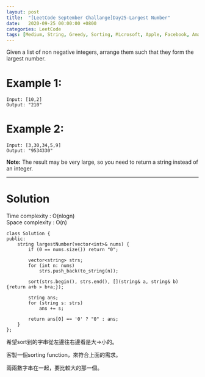```yaml
---
layout: post
title:  "[LeetCode September Challange]Day25-Largest Number"
date:   2020-09-25 00:00:00 +0800
categories: LeetCode
tags: [Medium, String, Greedy, Sorting, Microsoft, Apple, Facebook, Amazon, Adobe, ByteDance, C++]
---
```

Given a list of non negative integers, arrange them such that they form the largest number.

# Example 1:  
	Input: [10,2]
	Output: "210"

# Example 2:  
	Input: [3,30,34,5,9]
	Output: "9534330"

**Note:** The result may be very large, so you need to return a string instead of an integer.

______________________  

# Solution

Time complexity : O(nlogn)  
Space complexity : O(n)  

	class Solution {
	public:
	    string largestNumber(vector<int>& nums) {
	        if (0 == nums.size()) return "0";
	        
	        vector<string> strs;
	        for (int n: nums)
	            strs.push_back(to_string(n));
	        
	        sort(strs.begin(), strs.end(), [](string& a, string& b) {return a+b > b+a;});
	        
	        string ans;
	        for (string s: strs)
	            ans += s;
	        
	        return ans[0] == '0' ? "0" : ans;
	    }
	};

希望sort到的字串從左邊往右邊看是大→小的。  

客製一個sorting function，來符合上面的需求。  

兩兩數字串在一起，要比較大的那一個。  